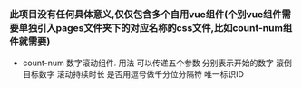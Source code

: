 ### 此项目没有任何具体意义,仅仅包含多个自用vue组件(个别vue组件需要单独引入pages文件夹下的对应名称的css文件,比如count-num组件就需要)
- count-num 数字滚动组件. 用法<count-num :start="" :end="" :duration="" :seperator="split" :id=""></count-num>
可以传递五个参数 分别表示开始的数字  滚倒目标数字  滚动持续时长   是否用逗号做千分位分隔符  唯一标识ID
